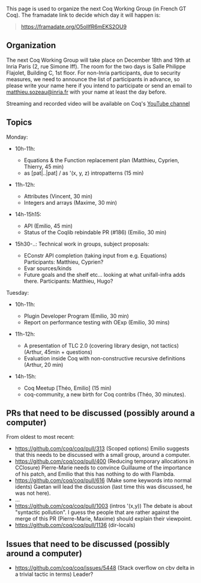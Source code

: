 This page is used to organize the next Coq Working Group (in French GT Coq). The framadate link to decide which day it will happen is:

> <https://framadate.org/O5oIlfR6mEKS2OU9>

Organization
------------

The next Coq Working Group will take place on December 18th and 19th at Inria Paris (2, rue Simone Iff). The room for the two days is Salle Philippe Flajolet, Building C, 1st floor. For non-Inria participants, due to security measures, we need to announce the list of participants in advance, so please write your name here if you intend to participate or send an email to [matthieu.sozeau@inria.fr](mailto:matthieu.sozeau@inria.fr) with your name at least the day before.

Streaming and recorded video will be available on Coq's [YouTube channel](https://www.youtube.com/channel/UCbJo6gYYr0OF18x01M4THdQ)

Topics
------
Monday:
- 10h-11h:
  - Equations & the Function replacement plan (Matthieu, Cyprien, Thierry, 45 min)
  - as [pat|..|pat] / as '(x, y, z) intropatterns (15 min)

- 11h-12h:
  - Attributes (Vincent, 30 min)
  - Integers and arrays (Maxime, 30 min)

- 14h-15h15:
  - API (Emilio, 45 min)
  - Status of the Coqlib rebindable PR (#186) (Emilio, 30 min)

- 15h30-..:
  Technical work in groups, subject proposals:
  - EConstr API completion (taking input from e.g. Equations)
    Participants: Matthieu, Cyprien?
  - Evar sources/kinds
  - Future goals and the shelf etc... looking at what unifall-infra adds there.
    Participants: Matthieu, Hugo?

Tuesday:
- 10h-11h:
  - Plugin Developer Program (Emilio, 30 min)
  - Report on performance testing with OExp (Emilio, 30 mins)

- 11h-12h:
  - A presentation of TLC 2.0 (covering library design, not tactics) (Arthur, 45min + questions)
  - Evaluation inside Coq with non-constructive recursive definitions (Arthur, 20 min)

- 14h-15h:
  - Coq Meetup [Théo, Emilio] (15 min)
  - coq-community, a new birth for Coq contribs (Théo, 30 minutes).

PRs that need to be discussed (possibly around a computer)
----------------------------------------------------------

From oldest to most recent:
- https://github.com/coq/coq/pull/313 (Scoped options) Emilio suggests that this needs to be discussed with a small group, around a computer.
- https://github.com/coq/coq/pull/400 (Reducing temporary allocations in CClosure) Pierre-Marie needs to convince Guillaume of the importance of his patch, and Emilio that this has nothing to do with Flambda.
- https://github.com/coq/coq/pull/616 (Make some keywords into normal idents) Gaetan will lead the discussion (last time this was discussed, he was not here).
- ...
- https://github.com/coq/coq/pull/1003 (intros '(x,y)) The debate is about "syntactic pollution". I guess the people that are rather against the merge of this PR (Pierre-Marie, Maxime) should explain their viewpoint.
- https://github.com/coq/coq/pull/1136 (dir-locals)

Issues that need to be discussed (possibly around a computer)
-------------------------------------------------------------

- https://github.com/coq/coq/issues/5448 (Stack overflow on cbv delta in a trivial tactic in terms) Leader?